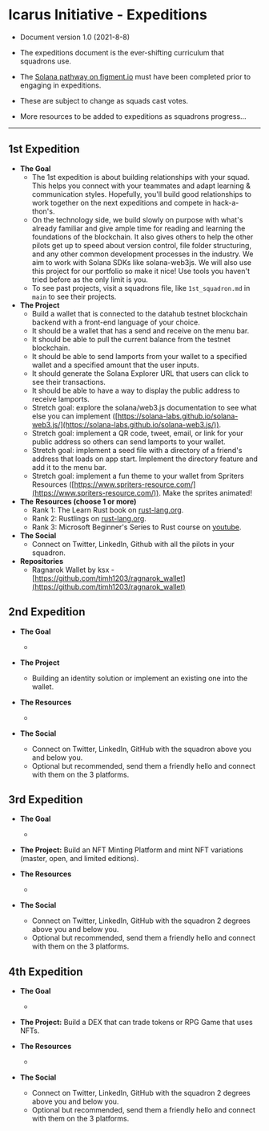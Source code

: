 # Icarus Initiative - Expeditions

- Document version 1.0 (2021-8-8)
- The expeditions document is the ever-shifting curriculum that squadrons use.

- The [Solana pathway on figment.io](https://learn.figment.io/network-documentation/solana) must have been completed prior to engaging in expeditions.
- These are subject to change as squads cast votes.
- More resources to be added to expeditions as squadrons progress...

---

## 1st Expedition

- **The Goal**
  - The 1st expedition is about building relationships with your squad. This helps you connect with your teammates and adapt learning & communication styles. Hopefully, you'll build good relationships to work together on the next expeditions and compete in hack-a-thon's.
  - On the technology side, we build slowly on purpose with what's already familiar and give ample time for reading and learning the foundations of the blockchain. It also gives others to help the other pilots get up to speed about version control, file folder structuring, and any other common development processes in the industry. We aim to work with Solana SDKs like solana-web3js. We will also use this project for our portfolio so make it nice! Use tools you haven't tried before as the only limit is you.
  - To see past projects, visit a squadrons file, like `1st_squadron.md` in `main` to see their projects.
- **The Project**
  - Build a wallet that is connected to the datahub testnet blockchain backend with a front-end language of your choice.
  - It should be a wallet that has a send and receive on the menu bar.
  - It should be able to pull the current balance from the testnet blockchain.
  - It should be able to send lamports from your wallet to a specified wallet and a specified amount that the user inputs.
  - It should generate the Solana Explorer URL that users can click to see their transactions.
  - It should be able to have a way to display the public address to receive lamports.
  - Stretch goal: explore the solana/web3.js documentation to see what else you can implement ([https://solana-labs.github.io/solana-web3.js/](https://solana-labs.github.io/solana-web3.js/)).
  - Stretch goal: implement a QR code, tweet, email, or link for your public address so others can send lamports to your wallet.
  - Stretch goal: implement a seed file with a directory of a friend's address that loads on app start. Implement the directory feature and add it to the menu bar.
  - Stretch goal: implement a fun theme to your wallet from Spriters Resources ([https://www.spriters-resource.com/](https://www.spriters-resource.com/)). Make the sprites animated!
- **The** **Resources (choose 1 or more)**
  - Rank 1: The Learn Rust book on [rust-lang.org](https://www.rust-lang.org/learn).
  - Rank 2: Rustlings on [rust-lang.org](https://www.rust-lang.org/learn).
  - Rank 3: Microsoft Beginner's Series to Rust course on [youtube](https://www.youtube.com/playlist?list=PLlrxD0HtieHjbTjrchBwOVks_sr8EVW1x).
- **The Social**
  - Connect on Twitter, LinkedIn, Github with all the pilots in your squadron.
- **Repositories**
  - Ragnarok Wallet by ksx - [https://github.com/timh1203/ragnarok_wallet](https://github.com/timh1203/ragnarok_wallet)

## 2nd Expedition

- **The Goal**

  -

- **The Project**

  - Building an identity solution or implement an existing one into the wallet.

- **The Resources**

  -

- **The Social**
  - Connect on Twitter, LinkedIn, GitHub with the squadron above you and below you.
  - Optional but recommended, send them a friendly hello and connect with them on the 3 platforms.

## 3rd Expedition

- **The Goal**

  -

- **The Project:** Build an NFT Minting Platform and mint NFT variations (master, open, and limited editions).

- **The Resources**

  -

- **The Social**
  - Connect on Twitter, LinkedIn, GitHub with the squadron 2 degrees above you and below you.
  - Optional but recommended, send them a friendly hello and connect with them on the 3 platforms.

## 4th Expedition

- **The Goal**

  -

- **The Project:** Build a DEX that can trade tokens or RPG Game that uses NFTs.

- **The Resources**

  -

- **The Social**
  - Connect on Twitter, LinkedIn, GitHub with the squadron 2 degrees above you and below you.
  - Optional but recommended, send them a friendly hello and connect with them on the 3 platforms.
